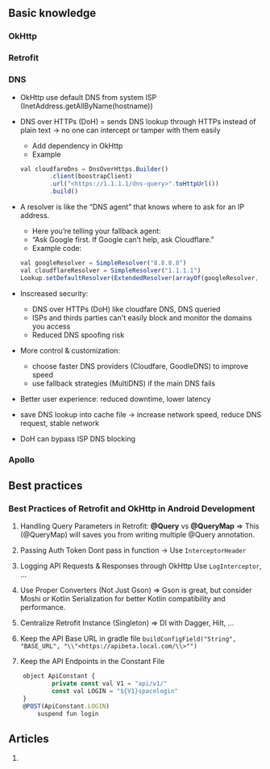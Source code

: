 ## Basic knowledge

### OkHttp

### Retrofit

### DNS

- OkHttp use default DNS from system ISP (InetAddress.getAllByName(hostname))
- DNS over HTTPs (DoH) = sends DNS lookup through HTTPs instead of plain text -> no one can intercept or tamper with them easily
    - Add dependency in OkHttp
    - Example
    
    ```jsx
    val cloudfareDns = DnsOverHttps.Builder()
    		.client(boostrapClient)
    		.url("<https://1.1.1.1/dns-query>".toHttpUrl())
    		.build()
    ```
    
- A resolver is like the “DNS agent” that knows where to ask for an IP address.
    - Here you’re telling your fallback agent:
    - “Ask Google first. If Google can’t help, ask Cloudflare.”
    - Example code:
    
    ```jsx
    val googleResolver = SimpleResolver("8.8.8.8")
    val cloudflareResolver = SimpleResolver("1.1.1.1")
    Lookup.setDefaultResolver(ExtendedResolver(arrayOf(googleResolver, cloudflareResolver)))
    ```
    
- Inscreased security:
    - DNS over HTTPs (DoH) like cloudfare DNS, DNS queried
    - ISPs and thirds parties can't easily block and monitor the domains you access
    - Reduced DNS spoofing risk
- More control & customization:
    - choose faster DNS providers (Cloudfare, GoodleDNS) to improve speed
    - use fallback strategies (MultiDNS) if the main DNS fails
- Better user experience: reduced downtime, lower latency
- save DNS lookup into cache file -> increase network speed, reduce DNS request, stable network
- DoH can  bypass ISP DNS blocking

### Apollo

## Best practices

### Best Practices of Retrofit and OkHttp in Android Development

1. Handling Query Parameters in Retrofit: **@Query** vs **@QueryMap**
=> This (@QueryMap) will saves you from writing multiple @Query annotation.
2.  Passing Auth Token
	Dont pass in function -> Use `InterceptorHeader`

1. Logging API Requests & Responses through OkHttp
	Use `LogInterceptor`, ...

2. Use Proper Converters (Not Just Gson)
	⇒ Gson is great, but consider Moshi or Kotlin Serialization for better Kotlin compatibility and performance.

1. Centralize Retrofit Instance (Singleton)
	=> DI with Dagger, Hilt, ...

2. Keep the API Base URL in gradle file
	`buildConfigField("String", "BASE_URL", "\\"<https://apibeta.local.com/\\>"")`
3. Keep the API Endpoints in the Constant File

```jsx
	object ApiConstant {
			private const val V1 = "api/v1/"
			const val LOGIN = "${V1}spacelogin"
	}
	@POST(ApiConstant.LOGIN)
		suspend fun login

```

## Articles

1.